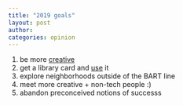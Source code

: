```yaml
---
title: "2019 goals"
layout: post
author: 
categories: opinion
---
```

1. be more [creative](http://emilydlu.com/portfolio)
2. get a library card and [use](http://emilydlu.com/books) it
3. explore neighborhoods outside of the BART line
4. meet more creative + non-tech people :)
6. abandon preconceived notions of successs